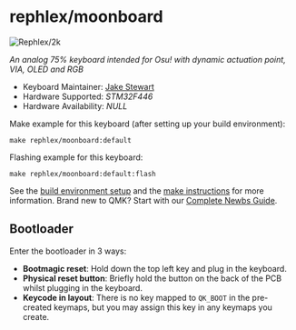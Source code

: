 # rephlex/moonboard
![Rephlex/2k]()

*An analog 75% keyboard intended for Osu! with dynamic actuation point, VIA, OLED and RGB*

* Keyboard Maintainer: [Jake Stewart](https://github.com/RephlexZero)
* Hardware Supported: *STM32F446*
* Hardware Availability: *NULL*

Make example for this keyboard (after setting up your build environment):

    make rephlex/moonboard:default

Flashing example for this keyboard:

    make rephlex/moonboard:default:flash

See the [build environment setup](https://docs.qmk.fm/#/getting_started_build_tools) and
the [make instructions](https://docs.qmk.fm/#/getting_started_make_guide) for more information. Brand new to QMK? Start
with our [Complete Newbs Guide](https://docs.qmk.fm/#/newbs).

## Bootloader

Enter the bootloader in 3 ways:

* **Bootmagic reset**: Hold down the top left key and plug in the keyboard.
* **Physical reset button**: Briefly hold the button on the back of the PCB whilst plugging in the keyboard.
* **Keycode in layout**: There is no key mapped to `QK_BOOT` in the pre-created keymaps, but you may assign this key in any keymaps you create.
